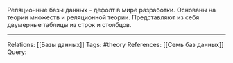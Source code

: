 Реляционные базы данных - дефолт в мире разработки. Основаны на теории множеств и реляционной теории. Представляют из себя двумерные таблицы из строк и столбцов. 

___
Relations: [[Базы данных]] 
Tags: #theory 
References: [[Семь баз данных]] 
Query: 